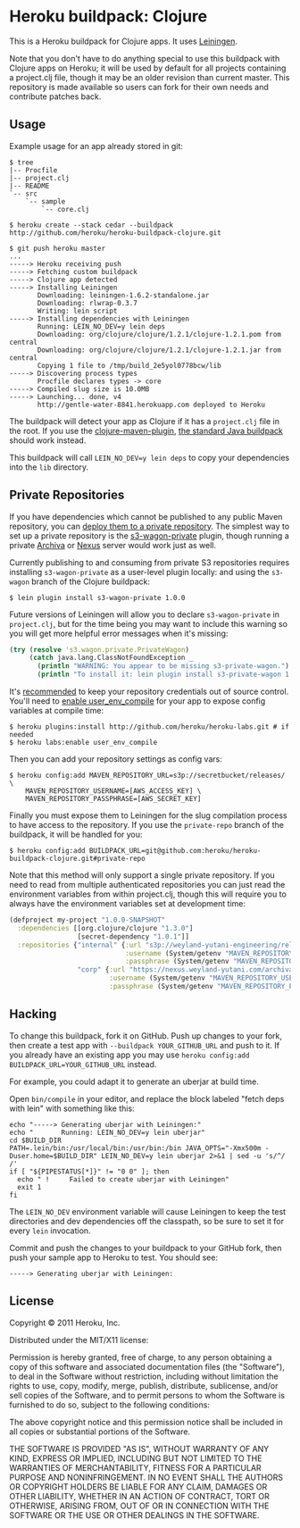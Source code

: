 # Heroku buildpack: Clojure

This is a Heroku buildpack for Clojure apps. It uses
[Leiningen](https://github.com/technomancy/leiningen).

Note that you don't have to do anything special to use this buildpack
with Clojure apps on Heroku; it will be used by default for all
projects containing a project.clj file, though it may be an older
revision than current master. This repository is made available so
users can fork for their own needs and contribute patches back.

## Usage

Example usage for an app already stored in git:

    $ tree
    |-- Procfile
    |-- project.clj
    |-- README
    `-- src
        `-- sample
            `-- core.clj

    $ heroku create --stack cedar --buildpack http://github.com/heroku/heroku-buildpack-clojure.git

    $ git push heroku master
    ...
    -----> Heroku receiving push
    -----> Fetching custom buildpack
    -----> Clojure app detected
    -----> Installing Leiningen
           Downloading: leiningen-1.6.2-standalone.jar
           Downloading: rlwrap-0.3.7
           Writing: lein script
    -----> Installing dependencies with Leiningen
           Running: LEIN_NO_DEV=y lein deps
           Downloading: org/clojure/clojure/1.2.1/clojure-1.2.1.pom from central
           Downloading: org/clojure/clojure/1.2.1/clojure-1.2.1.jar from central
           Copying 1 file to /tmp/build_2e5yol0778bcw/lib
    -----> Discovering process types
           Procfile declares types -> core
    -----> Compiled slug size is 10.0MB
    -----> Launching... done, v4
           http://gentle-water-8841.herokuapp.com deployed to Heroku

The buildpack will detect your app as Clojure if it has a
`project.clj` file in the root. If you use the
[clojure-maven-plugin](https://github.com/talios/clojure-maven-plugin),
[the standard Java buildpack](http://github.com/heroku/heroku-buildpack-java)
should work instead.

This buildpack will call `LEIN_NO_DEV=y lein deps` to copy your
dependencies into the `lib` directory.

## Private Repositories

If you have dependencies which cannot be published to any public Maven
repository, you can
[deploy them to a private repository](https://github.com/technomancy/leiningen/blob/master/doc/DEPLOY.md).
The simplest way to set up a private repository is the
[s3-wagon-private](https://github.com/technomancy/s3-wagon-private)
plugin, though running a private [Archiva](http://archiva.apache.org/)
or [Nexus](http://nexus.sonatype.org/) server would work just as well.

Currently publishing to and consuming from private S3 repositories
requires installing `s3-wagon-private` as a user-level plugin locally:
and using the `s3-wagon` branch of the Clojure buildpack:

    $ lein plugin install s3-wagon-private 1.0.0

Future versions of Leiningen will allow you to declare
`s3-wagon-private` in `project.clj`, but for the time being you may
want to include this warning so you will get more helpful error
messages when it's missing:

```clj
(try (resolve 's3.wagon.private.PrivateWagon)
     (catch java.lang.ClassNotFoundException _
       (println "WARNING: You appear to be missing s3-private-wagon.")
       (println "To install it: lein plugin install s3-private-wagon 1.0.0")))
```

It's [recommended](http://www.12factor.net/config) to keep your
repository credentials out of source control. You'll need to
[enable user_env_compile](http://devcenter.heroku.com/articles/labs-user-env-compile)
for your app to expose config variables at compile time:

    $ heroku plugins:install http://github.com/heroku/heroku-labs.git # if needed
    $ heroku labs:enable user_env_compile

Then you can add your repository settings as config vars:

    $ heroku config:add MAVEN_REPOSITORY_URL=s3p://secretbucket/releases/ \
        MAVEN_REPOSITORY_USERNAME=[AWS_ACCESS_KEY] \ 
        MAVEN_REPOSITORY_PASSPHRASE=[AWS_SECRET_KEY]

Finally you must expose them to Leiningen for the slug compilation
process to have access to the repository. If you use the `private-repo` 
branch of the buildpack, it will be handled for you:

    $ heroku config:add BUILDPACK_URL=git@github.com:heroku/heroku-buildpack-clojure.git#private-repo

Note that this method will only support a single private repository.
If you need to read from multiple authenticated repositories you can
just read the environment variables from within project.clj, though
this will require you to always have the environment variables set at
development time:

```clj
(defproject my-project "1.0.0-SNAPSHOT"
  :dependencies [[org.clojure/clojure "1.3.0"]
                 [secret-dependency "1.0.1"]]
  :repositories {"internal" {:url "s3p://weyland-yutani-engineering/releases/"
                             :username (System/getenv "MAVEN_REPOSITORY_USERNAME")
                             :passphrase (System/getenv "MAVEN_REPOSITORY_PASSPHRASE")}
                 "corp" {:url "https://nexus.weyland-yutani.com/archiva/releases/"
                         :username (System/getenv "MAVEN_REPOSITORY_USERNAME")
                         :passphrase (System/getenv "MAVEN_REPOSITORY_PASSPHRASE")}})
```

## Hacking

To change this buildpack, fork it on GitHub. Push up changes to your
fork, then create a test app with `--buildpack YOUR_GITHUB_URL` and
push to it. If you already have an existing app you may use
`heroku config:add BUILDPACK_URL=YOUR_GITHUB_URL` instead.

For example, you could adapt it to generate an uberjar at build time.

Open `bin/compile` in your editor, and replace the block labeled
"fetch deps with lein" with something like this:

    echo "-----> Generating uberjar with Leiningen:"
    echo "       Running: LEIN_NO_DEV=y lein uberjar"
    cd $BUILD_DIR
    PATH=.lein/bin:/usr/local/bin:/usr/bin:/bin JAVA_OPTS="-Xmx500m -Duser.home=$BUILD_DIR" LEIN_NO_DEV=y lein uberjar 2>&1 | sed -u 's/^/       /'
    if [ "${PIPESTATUS[*]}" != "0 0" ]; then
      echo " !     Failed to create uberjar with Leiningen"
      exit 1
    fi

The `LEIN_NO_DEV` environment variable will cause Leiningen to keep
the test directories and dev dependencies off the classpath, so be
sure to set it for every `lein` invocation.

Commit and push the changes to your buildpack to your GitHub fork,
then push your sample app to Heroku to test. You should see:

    -----> Generating uberjar with Leiningen:

## License

Copyright © 2011 Heroku, Inc.

Distributed under the MIT/X11 license:

Permission is hereby granted, free of charge, to any person
obtaining a copy of this software and associated documentation
files (the "Software"), to deal in the Software without
restriction, including without limitation the rights to use,
copy, modify, merge, publish, distribute, sublicense, and/or sell
copies of the Software, and to permit persons to whom the
Software is furnished to do so, subject to the following
conditions:
 
The above copyright notice and this permission notice shall be
included in all copies or substantial portions of the Software.
 
THE SOFTWARE IS PROVIDED "AS IS", WITHOUT WARRANTY OF ANY KIND,
EXPRESS OR IMPLIED, INCLUDING BUT NOT LIMITED TO THE WARRANTIES
OF MERCHANTABILITY, FITNESS FOR A PARTICULAR PURPOSE AND
NONINFRINGEMENT. IN NO EVENT SHALL THE AUTHORS OR COPYRIGHT
HOLDERS BE LIABLE FOR ANY CLAIM, DAMAGES OR OTHER LIABILITY,
WHETHER IN AN ACTION OF CONTRACT, TORT OR OTHERWISE, ARISING
FROM, OUT OF OR IN CONNECTION WITH THE SOFTWARE OR THE USE OR
OTHER DEALINGS IN THE SOFTWARE.
